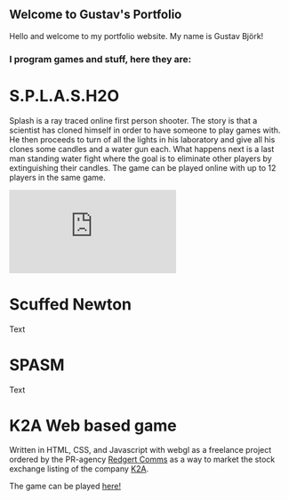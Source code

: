 ## Welcome to Gustav's Portfolio

Hello and welcome to my portfolio website. My name is Gustav Björk!

### I program games and stuff, here they are:

# S.P.L.A.S.H2O
Splash is a ray traced online first person shooter. The story is that a scientist has cloned himself in order to have someone to play games with. He then proceeds to turn of all the lights in his laboratory and give all his clones some candles and a water gun each. What happens next is a last man standing water fight where the goal is to eliminate other players by extinguishing their candles. The game can be played online with up to 12 players in the same game.

<div class="container">
<iframe src="https://www.youtube.com/embed/NXo2Lea5HGo" 
frameborder="0" allowfullscreen class="video"></iframe>
</div>

# Scuffed Newton
Text

# SPASM
Text

# K2A Web based game
Written in HTML, CSS, and Javascript with webgl as a freelance project ordered by the PR-agency [Redgert Comms](http://redgertcomms.com/ "Redgert Comms homepage") as a way to market the stock exchange listing of the company [K2A](https://www.k2a.se "K2A homepage").

The game can be played [here!](./K2A "K2A Game")
